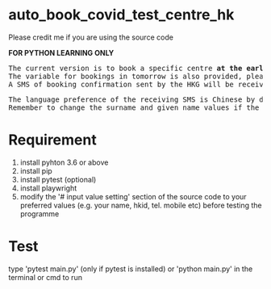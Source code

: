 # auto_book_covid_test_centre_hk

Please credit me if you are using the source code

<b>FOR PYTHON LEARNING ONLY</b>
<pre>The current version is to book a specific centre <b>at the earliest possible timeslot today</b> by default. 
The variable for bookings in tomorrow is also provided, please change the source code before running the programme.
A SMS of booking confirmation sent by the HKG will be received if booking successfully.</pre>

<pre>The language preference of the receiving SMS is Chinese by default, it can be changed to English in the source code.
Remember to change the surname and given name values if the language preference is changed, otherwise you may not get your full name correctly.</pre>

# Requirement
1. install pyhton 3.6 or above
2. install pip
3. install pytest (optional)
4. install playwright
5. modify the '# input value setting' section of the source code to your preferred values (e.g. your name, hkid, tel. mobile etc) before testing the programme

# Test
type 'pytest main.py' (only if pytest is installed) or 'python main.py' in the terminal or cmd to run
